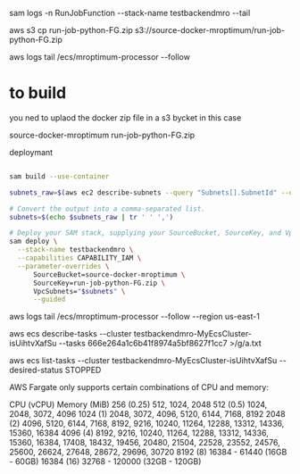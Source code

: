 sam logs -n RunJobFunction --stack-name testbackendmro --tail




aws s3 cp run-job-python-FG.zip s3://source-docker-mroptimum/run-job-python-FG.zip

aws logs tail /ecs/mroptimum-processor --follow

# to build 

you ned to uplaod the docker zip file in a s3 bycket in this case 

source-docker-mroptimum
run-job-python-FG.zip





deploymant
```bash

sam build --use-container

subnets_raw=$(aws ec2 describe-subnets --query "Subnets[].SubnetId" --output text)

# Convert the output into a comma-separated list.
subnets=$(echo $subnets_raw | tr ' ' ',')

# Deploy your SAM stack, supplying your SourceBucket, SourceKey, and VpcSubnets parameters
sam deploy \
  --stack-name testbackendmro \
  --capabilities CAPABILITY_IAM \
  --parameter-overrides \
      SourceBucket=source-docker-mroptimum \
      SourceKey=run-job-python-FG.zip \
      VpcSubnets="$subnets" \
      --guided

```


aws logs tail /ecs/mroptimum-processor --follow --region us-east-1


 aws ecs describe-tasks --cluster testbackendmro-MyEcsCluster-isUihtvXafSu --tasks 666e264a1c6b41f8974a5bf8627f1cc7 >/g/a.txt



  aws ecs list-tasks --cluster testbackendmro-MyEcsCluster-isUihtvXafSu --desired-status STOPPED




AWS Fargate only supports certain combinations of CPU and memory:

CPU (vCPU)	Memory (MiB)
256 (0.25)	512, 1024, 2048
512 (0.5)	1024, 2048, 3072, 4096
1024 (1)	2048, 3072, 4096, 5120, 6144, 7168, 8192
2048 (2)	4096, 5120, 6144, 7168, 8192, 9216, 10240, 11264, 12288, 13312, 14336, 15360, 16384
4096 (4)	8192, 9216, 10240, 11264, 12288, 13312, 14336, 15360, 16384, 17408, 18432, 19456, 20480, 21504, 22528, 23552, 24576, 25600, 26624, 27648, 28672, 29696, 30720
8192 (8)	16384 - 61440 (16GB - 60GB)
16384 (16)	32768 - 120000 (32GB - 120GB)